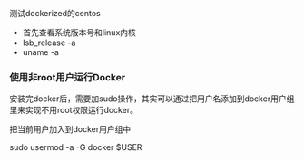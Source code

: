 测试dockerized的centos

 - 首先查看系统版本号和linux内核
  - lsb_release -a
  - uname -a


### 使用非root用户运行Docker
安装完docker后，需要加sudo操作，其实可以通过把用户名添加到docker用户组里来实现不用root权限运行docker。

把当前用户加入到docker用户组中

sudo usermod -a -G docker $USER  

